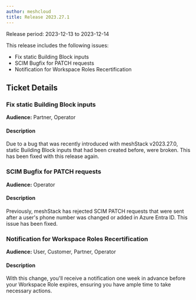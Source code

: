 ```yaml
---
author: meshcloud
title: Release 2023.27.1
---
```


Release period: 2023-12-13 to 2023-12-14

This release includes the following issues:
* Fix static Building Block inputs
* SCIM Bugfix for PATCH requests
* Notification for Workspace Roles Recertification
<!--truncate-->

## Ticket Details
### Fix static Building Block inputs
**Audience:** Partner, Operator<br>

#### Description
Due to a bug that was recently introduced with meshStack v2023.27.0,
static Building Block inputs that had been created before, were broken.
This has been fixed with this release again.

### SCIM Bugfix for PATCH requests
**Audience:** Operator<br>

#### Description
Previously, meshStack has rejected SCIM PATCH requests that were sent after a
user's phone number was changed or added in Azure Entra ID. This issue has
been fixed.

### Notification for Workspace Roles Recertification
**Audience:** User, Customer, Partner, Operator<br>

#### Description
With this change, you'll receive a notification one week in advance before your Workspace Role expires,
ensuring you have ample time to take necessary actions.


